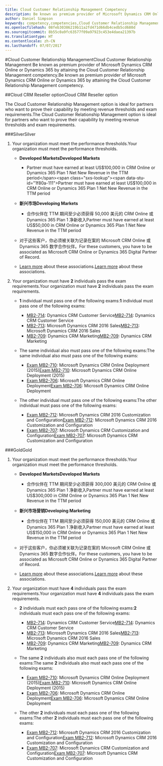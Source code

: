 ```yaml
---
title: Cloud Customer Relationship Management Competency
description: Be known as premium provider of Microsoft Dynamics CRM Online or Dynamics 365 by attaining the Cloud Customer Relationship Management competency.
author: Daniel Simpson
keywords: competency,competencies,Cloud Customer Relationship Management
ms.openlocfilehash: 08feb30386219b11a2fd471d66db4cedb5cd680d
ms.sourcegitcommit: 8b55c0a9fc63577f09a97923c453e4daea21397b
ms.translationtype: HT
ms.contentlocale: zh-CN
ms.lasthandoff: 07/07/2017
---
```

#<a name="cloud-customer-relationship-management"></a><span data-ttu-id="1f80a-104">Cloud Customer Relationship Management</span><span class="sxs-lookup"><span data-stu-id="1f80a-104">Cloud Customer Relationship Management</span></span>
<span data-ttu-id="1f80a-105">Be known as premium provider of Microsoft Dynamics CRM Online or Dynamics 365 by attaining the Cloud Customer Relationship Management competency.</span><span class="sxs-lookup"><span data-stu-id="1f80a-105">Be known as premium provider of Microsoft Dynamics CRM Online or Dynamics 365 by attaining the Cloud Customer Relationship Management competency.</span></span>

##<a name="cloud-crm-reseller-option"></a><span data-ttu-id="1f80a-106">Cloud CRM Reseller option</span><span class="sxs-lookup"><span data-stu-id="1f80a-106">Cloud CRM Reseller option</span></span>

<span data-ttu-id="1f80a-107">The Cloud Customer Relationship Management option is ideal for partners who want to prove their capability by meeting revenue thresholds and exam requirements.</span><span class="sxs-lookup"><span data-stu-id="1f80a-107">The Cloud Customer Relationship Management option is ideal for partners who want to prove their capability by meeting revenue thresholds and exam requirements.</span></span> 

###<a name="silver"></a><span data-ttu-id="1f80a-108">Silver</span><span class="sxs-lookup"><span data-stu-id="1f80a-108">Silver</span></span>

1. <span data-ttu-id="1f80a-109">Your organization must meet the performance thresholds.</span><span class="sxs-lookup"><span data-stu-id="1f80a-109">Your organization must meet the performance thresholds.</span></span>

    - **<span data-ttu-id="1f80a-110">Developed Markets</span><span class="sxs-lookup"><span data-stu-id="1f80a-110">Developed Markets</span></span>**
        - <span data-ttu-id="1f80a-111">Partner must have earned at least US$100,000 in CRM Online or Dynamics 365 Plan 1 Net New Revenue in the TTM period</span><span class="sxs-lookup"><span data-stu-id="1f80a-111">Partner must have earned at least US$100,000 in CRM Online or Dynamics 365 Plan 1 Net New Revenue in the TTM period</span></span>

    - **<span data-ttu-id="1f80a-112">新兴市场</span><span class="sxs-lookup"><span data-stu-id="1f80a-112">Developing Markets</span></span>**
        - <span data-ttu-id="1f80a-113">合作伙伴在 TTM 期间至少必须获得 50,000 美元的 CRM Online 或 Dynamics 365 Plan 1 净新收入</span><span class="sxs-lookup"><span data-stu-id="1f80a-113">Partner must have earned at least US$50,000 in CRM Online or Dynamics 365 Plan 1 Net New Revenue in the TTM period</span></span>

    - <span data-ttu-id="1f80a-114">对于这些客户，你必须被关联为记录在案的 Microsoft CRM Online 或 Dynamics 365 数字合作伙伴。</span><span class="sxs-lookup"><span data-stu-id="1f80a-114">For these customers, you have to be associated as Microsoft CRM Online or Dynamics 365 Digital Partner of Record.</span></span>
    - <span data-ttu-id="1f80a-115">[Learn more](https://partner.microsoft.com/en-us/membership/digital-partner-of-record) about these associations.</span><span class="sxs-lookup"><span data-stu-id="1f80a-115">[Learn more](https://partner.microsoft.com/en-us/membership/digital-partner-of-record) about these associations.</span></span>  
  
2. <span data-ttu-id="1f80a-116">Your organization must have **2** individuals pass the exam requirements.</span><span class="sxs-lookup"><span data-stu-id="1f80a-116">Your organization must have **2** individuals pass the exam requirements.</span></span>

    - <span data-ttu-id="1f80a-117">**1** individual must pass one of the following exams:</span><span class="sxs-lookup"><span data-stu-id="1f80a-117">**1** individual must pass one of the following exams:</span></span>
        - <span data-ttu-id="1f80a-118">[MB2-714](https://www.microsoft.com/en-us/learning/exam-mb2-714.aspx): Dynamics CRM Customer Service</span><span class="sxs-lookup"><span data-stu-id="1f80a-118">[MB2-714](https://www.microsoft.com/en-us/learning/exam-mb2-714.aspx): Dynamics CRM Customer Service</span></span>
        - <span data-ttu-id="1f80a-119">[MB2-713](https://www.microsoft.com/en-us/learning/exam-mb2-713.aspx): Microsoft Dynamics CRM 2016 Sales</span><span class="sxs-lookup"><span data-stu-id="1f80a-119">[MB2-713](https://www.microsoft.com/en-us/learning/exam-mb2-713.aspx): Microsoft Dynamics CRM 2016 Sales</span></span>
        - <span data-ttu-id="1f80a-120">[MB2-709](https://www.microsoft.com/en-us/learning/exam-mb2-709.aspx): Dynamics CRM Marketing</span><span class="sxs-lookup"><span data-stu-id="1f80a-120">[MB2-709](https://www.microsoft.com/en-us/learning/exam-mb2-709.aspx): Dynamics CRM Marketing</span></span> 

    - <span data-ttu-id="1f80a-121">The same individual also must pass one of the following exams:</span><span class="sxs-lookup"><span data-stu-id="1f80a-121">The same individual also must pass one of the following exams:</span></span>
        - <span data-ttu-id="1f80a-122">[Exam MB2-710](https://www.microsoft.com/en-us/learning/exam-mb2-710.aspx): Microsoft Dynamics CRM Online Deployment (2015)</span><span class="sxs-lookup"><span data-stu-id="1f80a-122">[Exam MB2-710](https://www.microsoft.com/en-us/learning/exam-mb2-710.aspx): Microsoft Dynamics CRM Online Deployment (2015)</span></span>
        - <span data-ttu-id="1f80a-123">[Exam MB2-706](https://www.microsoft.com/en-us/learning/exam-mb2-706.aspx): Microsoft Dynamics CRM Online Deployment</span><span class="sxs-lookup"><span data-stu-id="1f80a-123">[Exam MB2-706](https://www.microsoft.com/en-us/learning/exam-mb2-706.aspx): Microsoft Dynamics CRM Online Deployment</span></span>
        
    - <span data-ttu-id="1f80a-124">The other individual must pass one of the following exams:</span><span class="sxs-lookup"><span data-stu-id="1f80a-124">The other individual must pass one of the following exams:</span></span>
        - <span data-ttu-id="1f80a-125">[Exam MB2-712](https://www.microsoft.com/en-us/learning/exam-mb2-712.aspx): Microsoft Dynamics CRM 2016 Customization and Configuration</span><span class="sxs-lookup"><span data-stu-id="1f80a-125">[Exam MB2-712](https://www.microsoft.com/en-us/learning/exam-mb2-712.aspx): Microsoft Dynamics CRM 2016 Customization and Configuration</span></span>
        - <span data-ttu-id="1f80a-126">[Exam MB2-707](https://www.microsoft.com/en-us/learning/exam-mb2-707.aspx): Microsoft Dynamics CRM Customization and Configuration</span><span class="sxs-lookup"><span data-stu-id="1f80a-126">[Exam MB2-707](https://www.microsoft.com/en-us/learning/exam-mb2-707.aspx): Microsoft Dynamics CRM Customization and Configuration</span></span>


###<a name="gold"></a><span data-ttu-id="1f80a-127">Gold</span><span class="sxs-lookup"><span data-stu-id="1f80a-127">Gold</span></span>

1. <span data-ttu-id="1f80a-128">Your organization must meet the performance thresholds.</span><span class="sxs-lookup"><span data-stu-id="1f80a-128">Your organization must meet the performance thresholds.</span></span>

    - **<span data-ttu-id="1f80a-129">Developed Markets</span><span class="sxs-lookup"><span data-stu-id="1f80a-129">Developed Markets</span></span>**
    
        - <span data-ttu-id="1f80a-130">合作伙伴在 TTM 期间至少必须获得 300,000 美元的 CRM Online 或 Dynamics 365 Plan 1 净新收入</span><span class="sxs-lookup"><span data-stu-id="1f80a-130">Partner must have earned at least US$300,000 in CRM Online or Dynamics 365 Plan 1 Net New Revenue in the TTM period</span></span>
     
    - **<span data-ttu-id="1f80a-131">新兴市场营销</span><span class="sxs-lookup"><span data-stu-id="1f80a-131">Developing Marketing</span></span>**

        - <span data-ttu-id="1f80a-132">合作伙伴在 TTM 期间至少必须获得 150,000 美元的 CRM Online 或 Dynamics 365 Plan 1 净新收入</span><span class="sxs-lookup"><span data-stu-id="1f80a-132">Partner must have earned at least US$150,000 in CRM Online or Dynamics 365 Plan  1 Net New Revenue in the TTM period</span></span>

    - <span data-ttu-id="1f80a-133">对于这些客户，你必须被关联为记录在案的 Microsoft CRM Online 或 Dynamics 365 数字合作伙伴。</span><span class="sxs-lookup"><span data-stu-id="1f80a-133">For these customers, you have to be associated as Microsoft CRM Online or Dynamics 365 Digital Partner of Record.</span></span>
    - <span data-ttu-id="1f80a-134">[Learn more](https://partner.microsoft.com/en-us/membership/digital-partner-of-record) about these associations.</span><span class="sxs-lookup"><span data-stu-id="1f80a-134">[Learn more](https://partner.microsoft.com/en-us/membership/digital-partner-of-record) about these associations.</span></span>  


2. <span data-ttu-id="1f80a-135">Your organization must have **4** individuals pass the exam requirements.</span><span class="sxs-lookup"><span data-stu-id="1f80a-135">Your organization must have **4** individuals pass the exam requirements.</span></span>

    - <span data-ttu-id="1f80a-136">**2** individuals must each pass one of the following exams:</span><span class="sxs-lookup"><span data-stu-id="1f80a-136">**2** individuals must each pass one of the following exams:</span></span>
        - <span data-ttu-id="1f80a-137">[MB2-714](https://www.microsoft.com/en-us/learning/exam-mb2-714.aspx): Dynamics CRM Customer Service</span><span class="sxs-lookup"><span data-stu-id="1f80a-137">[MB2-714](https://www.microsoft.com/en-us/learning/exam-mb2-714.aspx): Dynamics CRM Customer Service</span></span>
        - <span data-ttu-id="1f80a-138">[MB2-713](https://www.microsoft.com/en-us/learning/exam-mb2-713.aspx): Microsoft Dynamics CRM 2016 Sales</span><span class="sxs-lookup"><span data-stu-id="1f80a-138">[MB2-713](https://www.microsoft.com/en-us/learning/exam-mb2-713.aspx): Microsoft Dynamics CRM 2016 Sales</span></span>
        - <span data-ttu-id="1f80a-139">[MB2-709](https://www.microsoft.com/en-us/learning/exam-mb2-709.aspx): Dynamics CRM Marketing</span><span class="sxs-lookup"><span data-stu-id="1f80a-139">[MB2-709](https://www.microsoft.com/en-us/learning/exam-mb2-709.aspx): Dynamics CRM Marketing</span></span> 

    - <span data-ttu-id="1f80a-140">The same **2** individuals also must each pass one of the following exams:</span><span class="sxs-lookup"><span data-stu-id="1f80a-140">The same **2** individuals also must each pass one of the following exams:</span></span>
        - <span data-ttu-id="1f80a-141">[Exam MB2-710](https://www.microsoft.com/en-us/learning/exam-mb2-710.aspx): Microsoft Dynamics CRM Online Deployment (2015)</span><span class="sxs-lookup"><span data-stu-id="1f80a-141">[Exam MB2-710](https://www.microsoft.com/en-us/learning/exam-mb2-710.aspx): Microsoft Dynamics CRM Online Deployment (2015)</span></span>
        - <span data-ttu-id="1f80a-142">[Exam MB2-706](https://www.microsoft.com/en-us/learning/exam-mb2-706.aspx): Microsoft Dynamics CRM Online Deployment</span><span class="sxs-lookup"><span data-stu-id="1f80a-142">[Exam MB2-706](https://www.microsoft.com/en-us/learning/exam-mb2-706.aspx): Microsoft Dynamics CRM Online Deployment</span></span>

    - <span data-ttu-id="1f80a-143">The other **2** individuals must each pass one of the following exams:</span><span class="sxs-lookup"><span data-stu-id="1f80a-143">The other **2** individuals must each pass one of the following exams:</span></span>
        - <span data-ttu-id="1f80a-144">[Exam MB2-712](https://www.microsoft.com/en-us/learning/exam-mb2-712.aspx): Microsoft Dynamics CRM 2016 Customization and Configuration</span><span class="sxs-lookup"><span data-stu-id="1f80a-144">[Exam MB2-712](https://www.microsoft.com/en-us/learning/exam-mb2-712.aspx): Microsoft Dynamics CRM 2016 Customization and Configuration</span></span>
        - <span data-ttu-id="1f80a-145">[Exam MB2-707](https://www.microsoft.com/en-us/learning/exam-mb2-707.aspx): Microsoft Dynamics CRM Customization and Configuration</span><span class="sxs-lookup"><span data-stu-id="1f80a-145">[Exam MB2-707](https://www.microsoft.com/en-us/learning/exam-mb2-707.aspx): Microsoft Dynamics CRM Customization and Configuration</span></span>
